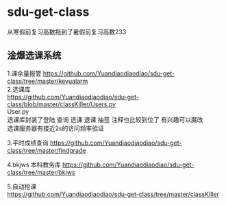 # sdu-get-class
从寒假前复习高数拖到了暑假前复习高数233

## 淦爆选课系统
1.课余量报警
https://github.com/Yuandiaodiaodiao/sdu-get-class/tree/master/keyualarm  
2.选课库  
https://github.com/Yuandiaodiaodiao/sdu-get-class/blob/master/classKiller/Users.py  
User.py  
选课库封装了登陆 查询 选课 退课  抽签
注释也比较到位了 有兴趣可以魔改  
选课服务器有接近2s的访问频率验证

3.平时成绩查询
https://github.com/Yuandiaodiaodiao/sdu-get-class/tree/master/findgrade

4.bkjws 本科教务库
https://github.com/Yuandiaodiaodiao/sdu-get-class/tree/master/bkjws

5.自动抢课  
https://github.com/Yuandiaodiaodiao/sdu-get-class/tree/master/classKiller  